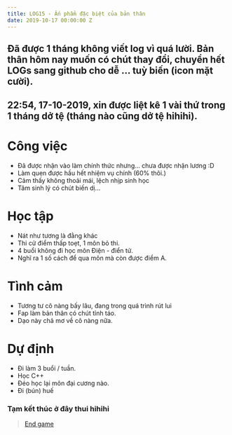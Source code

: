 ```yaml
---
title: LOG15 - Ấn phẩm đặc biệt của bản thân
date: 2019-10-17 00:00:00 Z
---
```


## Đã được 1 tháng không viết log vì quá lười. Bản thân hôm nay muốn có chút thay đổi, chuyển hết LOGs sang github cho dễ ... tuỳ biến (icon mặt cười).
## 22:54, 17-10-2019, xin được liệt kê 1 vài thứ trong 1 tháng dở tệ (tháng nào cũng dở tệ hihihi).

# Công việc
 - Đã được nhận vào làm chính thức nhưng... chưa được nhận lương :D
 - Làm quen được hầu hết nhiệm vụ chính (60% thôi.)
 - Cảm thấy không thoải mái, lệch nhịp sinh học
 - Tâm sinh lý có chút biến dị...

# Học tập
 - Nát như tương là đằng khác
 - Thi cử điểm thấp toẹt, 1 môn bỏ thi.
 - 4 buổi không đi học môn Điện - điển tử.
 - Nghĩ ra 1 số cách để qua môn mà còn được điểm A.

# Tình cảm
 - Tương tư cô nàng bấy lâu, đang trong quá trình rút lui
 - Fap làm bản thân có chút tỉnh táo. 
 - Dạo này chả mơ về cô nàng nữa.

# Dự định
 - Đi làm 3 buổi / tuần.
 - Học C++
 - Đéo học lại môn đại cương nào.
 - Đi (bún) huế
 
### Tạm kết thúc ở đây thui hihihi 
<blockquote class="imgur-embed-pub" lang="en" data-id="U0l16Qd"><a href="//imgur.com/U0l16Qd">End game </a></blockquote><script async src="//s.imgur.com/min/embed.js" charset="utf-8"></script>